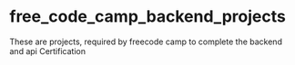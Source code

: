 # free_code_camp_backend_projects

These are projects, required by freecode camp to complete the backend and api Certification
